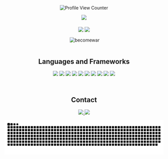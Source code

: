 <div align="center">
  
  ![Profile View Counter](https://komarev.com/ghpvc/?username=becomewar&color=blueviolet&style=plastic)
 
</div>

<div id="header" align="center">
  <img src="https://media.giphy.com/media/v1.Y2lkPTc5MGI3NjExM2FjYzY4MmM4OGNiOGUxNWYyY2RkYWY0NDk5ODAxNzY2MTQwYWZkZiZjdD1n/vrxxqQbyRxYi6scCjT/giphy.gif" width="250"/>
</div>

<br />
 
<div align="center">
  <img height="160em" align="center" src="https://github-readme-stats.vercel.app/api?username=becomewar&show_icons=true&theme=dracula&count_private=true">
  <img height="160em" align="center" src="https://github-readme-stats.vercel.app/api/top-langs/?username=becomewar&layout=compact&theme=dracula&count_private=true">
</div>

<br />
  <div align="center">&nbsp;<img src="https://github-readme-streak-stats.herokuapp.com?user=becomewar&theme=dracula" alt="becomewar" /></div>
<br />

<h2 align="center">Languages and Frameworks</h2>

<p align="center">
 <div align="center">
    <code><img height="40" src="https://cdn.jsdelivr.net/gh/devicons/devicon/icons/python/python-original.svg" /></code>
    <code><img height="40" src="https://cdn.jsdelivr.net/gh/devicons/devicon/icons/javascript/javascript-original.svg" /></code>
    <code><img height="40" src="https://cdn.jsdelivr.net/gh/devicons/devicon/icons/typescript/typescript-original.svg" /></code>
    <code><img height="40" src="https://cdn.jsdelivr.net/gh/devicons/devicon/icons/php/php-original.svg" /></code>
    <code><img height="40" src="https://cdn.jsdelivr.net/gh/devicons/devicon/icons/nodejs/nodejs-original.svg" /></code>
    <code><img height="40" src="https://cdn.jsdelivr.net/gh/devicons/devicon/icons/laravel/laravel-plain-wordmark.svg" /></code>
    <code><img height="40" src="https://cdn.jsdelivr.net/gh/devicons/devicon/icons/react/react-original.svg" /></code>
    <code><img height="40" src="https://cdn.jsdelivr.net/gh/devicons/devicon/icons/mysql/mysql-original-wordmark.svg" /></code>
    <code><img height="40" src="https://cdn.jsdelivr.net/gh/devicons/devicon/icons/mongodb/mongodb-original-wordmark.svg" /></code>
    <code><img height="40" src="https://cdn.jsdelivr.net/gh/devicons/devicon/icons/postgresql/postgresql-original-wordmark.svg" /></code>
  </div>
 </p>
 
<br />

<h2 align="center">Contact</h2>

<p align="center">
  <a href="https://www.linkedin.com/in/diegohoc" target="_blank"><img src="https://img.shields.io/badge/-LinkedIn-%230077B5?style=for-the-badge&    logo=linkedin&logoColor=white" target="_blank">
</a>
  <a href = "mailto:d.hcosta@proton.me"><img src="https://img.shields.io/badge/ProtonMail-8B89CC?style=for-the-badge&logo=protonmail&logoColor=white" target="_blank">
</a>
</p>

<div align="center">
  
![](https://github.com/Platane/snk/raw/output/github-contribution-grid-snake.svg)
  
  </div>
